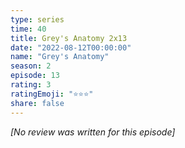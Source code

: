 ```yaml
---
type: series
time: 40
title: Grey's Anatomy 2x13
date: "2022-08-12T00:00:00"
name: "Grey's Anatomy"
season: 2
episode: 13
rating: 3
ratingEmoji: "⭐️⭐️⭐️"
share: false
---
```


_[No review was written for this episode]_
